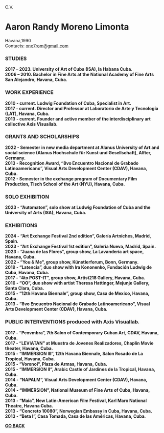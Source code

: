 C.V.  
# Aaron Randy Moreno Limonta 
Havana,1990  
Contacts: one7rom@gmail.com

<b>

### STUDIES 
2017 – 2023. University of Art of Cuba (ISA), la Habana Cuba.  
2006 – 2010. Bachelor in Fine Arts at the National Academy of Fine Arts San Alejandro, Havana, Cuba.   

### WORK EXPERIENCE 
2010 - current. Ludwig Foundation of Cuba, Specialist in Art.  
2017 - current. Director and Professor at Laboratorio de Arte y Tecnología (LAT), Havana, Cuba.  
2013 - current. Founder and active member of the interdisciplinary art collective Axis Visuallab.   

### GRANTS AND SCHOLARSHIPS  
2022 - Semester in new media department at Alanus University of Art and social science (Alanus Hochschule für Kunst und Gesellschaft), Alfter, Germany.   
2013 - Recognition Award, “8vo Encuentro Nacional de Grabado Latinoamericano”, Visual Arts Development Center (CDAV), Havana, Cuba.   
2012 - Semester in the exchange program of Documentary Film Production, Tisch School of the Art (NYU), Havana, Cuba.   

### SOLO EXHIBITION 
2023 - “Automaton”, solo show at Ludwig Foundation of Cuba and the University of Arts (ISA), Havana, Cuba.  

### EXHIBITIONS   
2024 - “Art Exchange Festival 2nd edition”, Galería Artniches, Madrid, Spain.   
2023 - “Art Exchange Festival 1st edition”, Galería Nueva, Madrid, Spain.   
2023 - “Juana de las Flores”, group show, La Lavandería art space, Havana, Cuba.  
2022 - “You & Me”, group show, Künstlerforum, Bonn, Germany.  
2019 - “Latencia”, duo show with Ira Kononenko, Fundación Ludwig de Cuba, Havana, Cuba.  
2017 - “4to POST-IT”, group show, Artist218 Gallery, Havana, Cuba.  
2016 - “OO”, duo show with artist Theresa Hattinger, Mejunje Gallery, Santa Clara, Cuba.  
2015 - “12th Havana Biennale”, group show, Casa de Mexico, Havana, Cuba.   
2013 - “8vo Encuentro Nacional de Grabado Latinoamericano”, Visual Arts Development Center (CDAV), Havana, Cuba.  

### PUBLIC INTERVENTIONS produced with Axis Visuallab.  
2017 - “Penvmbra”, 7th Salon of Contemporary Cuban Art, CDAV, Havana, Cuba.  
2017 - “LEVIATAN” at Muestra de Jovenes Realizadores, Chaplin Movie theater, Havana, Cuba.  
2015 - “IMMERSION III”, 12th Havana Biennale, Salon Rosado de La Tropical, Havana, Cuba.  
2015 - “Voronoi”, Plaza de Armas, Havana, Cuba.   
2015 - “IMMERSION II”, Arabic Castle of Jardines de la Tropical, Havana, Cuba.   
2014 - “NAPALM”, Visual Arts Development Center (CDAV), Havana, Cuba.  
2014 - “IMMERSION”, National Museum of Fine Arts of Cuba, Havana, Cuba.   
2013 - “Maia”, New Latin-American Film Festival, Karl Marx National Theatre, Havana Cuba.   
2013 - “Concreto 10080”, Norwegian Embassy in Cuba, Havana, Cuba.   
2013 - “Beta I”, Casa Tomada, Casa de las Américas, Havana, Cuba.   



[GO BACK](https://aaronrmoreno.github.io/ABOUT)

